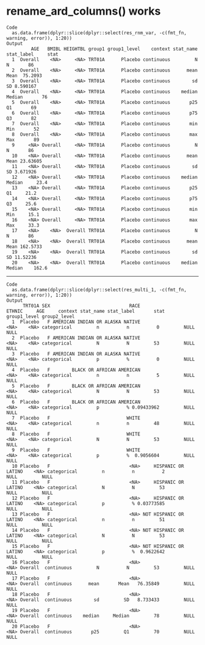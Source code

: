 # rename_ard_columns() works

    Code
      as.data.frame(dplyr::slice(dplyr::select(res_rnm_var, -c(fmt_fn, warning, error)), 1:20))
    Output
             AGE   BMIBL HEIGHTBL group1 group1_level    context stat_name stat_label     stat
      1  Overall    <NA>     <NA> TRT01A      Placebo continuous         N          N       86
      2  Overall    <NA>     <NA> TRT01A      Placebo continuous      mean       Mean  75.2093
      3  Overall    <NA>     <NA> TRT01A      Placebo continuous        sd         SD 8.590167
      4  Overall    <NA>     <NA> TRT01A      Placebo continuous    median     Median       76
      5  Overall    <NA>     <NA> TRT01A      Placebo continuous       p25         Q1       69
      6  Overall    <NA>     <NA> TRT01A      Placebo continuous       p75         Q3       82
      7  Overall    <NA>     <NA> TRT01A      Placebo continuous       min        Min       52
      8  Overall    <NA>     <NA> TRT01A      Placebo continuous       max        Max       89
      9     <NA> Overall     <NA> TRT01A      Placebo continuous         N          N       86
      10    <NA> Overall     <NA> TRT01A      Placebo continuous      mean       Mean 23.63605
      11    <NA> Overall     <NA> TRT01A      Placebo continuous        sd         SD 3.671926
      12    <NA> Overall     <NA> TRT01A      Placebo continuous    median     Median     23.4
      13    <NA> Overall     <NA> TRT01A      Placebo continuous       p25         Q1     21.2
      14    <NA> Overall     <NA> TRT01A      Placebo continuous       p75         Q3     25.6
      15    <NA> Overall     <NA> TRT01A      Placebo continuous       min        Min     15.1
      16    <NA> Overall     <NA> TRT01A      Placebo continuous       max        Max     33.3
      17    <NA>    <NA>  Overall TRT01A      Placebo continuous         N          N       86
      18    <NA>    <NA>  Overall TRT01A      Placebo continuous      mean       Mean 162.5733
      19    <NA>    <NA>  Overall TRT01A      Placebo continuous        sd         SD 11.52236
      20    <NA>    <NA>  Overall TRT01A      Placebo continuous    median     Median    162.6

---

    Code
      as.data.frame(dplyr::slice(dplyr::select(res_multi_1, -c(fmt_fn, warning, error)), 1:20))
    Output
          TRT01A SEX                             RACE                 ETHNIC     AGE     context stat_name stat_label       stat group1_level group2_level
      1  Placebo   F AMERICAN INDIAN OR ALASKA NATIVE                   <NA>    <NA> categorical         n          n          0         NULL         NULL
      2  Placebo   F AMERICAN INDIAN OR ALASKA NATIVE                   <NA>    <NA> categorical         N          N         53         NULL         NULL
      3  Placebo   F AMERICAN INDIAN OR ALASKA NATIVE                   <NA>    <NA> categorical         p          %          0         NULL         NULL
      4  Placebo   F        BLACK OR AFRICAN AMERICAN                   <NA>    <NA> categorical         n          n          5         NULL         NULL
      5  Placebo   F        BLACK OR AFRICAN AMERICAN                   <NA>    <NA> categorical         N          N         53         NULL         NULL
      6  Placebo   F        BLACK OR AFRICAN AMERICAN                   <NA>    <NA> categorical         p          % 0.09433962         NULL         NULL
      7  Placebo   F                            WHITE                   <NA>    <NA> categorical         n          n         48         NULL         NULL
      8  Placebo   F                            WHITE                   <NA>    <NA> categorical         N          N         53         NULL         NULL
      9  Placebo   F                            WHITE                   <NA>    <NA> categorical         p          %  0.9056604         NULL         NULL
      10 Placebo   F                             <NA>     HISPANIC OR LATINO    <NA> categorical         n          n          2         NULL         NULL
      11 Placebo   F                             <NA>     HISPANIC OR LATINO    <NA> categorical         N          N         53         NULL         NULL
      12 Placebo   F                             <NA>     HISPANIC OR LATINO    <NA> categorical         p          % 0.03773585         NULL         NULL
      13 Placebo   F                             <NA> NOT HISPANIC OR LATINO    <NA> categorical         n          n         51         NULL         NULL
      14 Placebo   F                             <NA> NOT HISPANIC OR LATINO    <NA> categorical         N          N         53         NULL         NULL
      15 Placebo   F                             <NA> NOT HISPANIC OR LATINO    <NA> categorical         p          %  0.9622642         NULL         NULL
      16 Placebo   F                             <NA>                   <NA> Overall  continuous         N          N         53         NULL         NULL
      17 Placebo   F                             <NA>                   <NA> Overall  continuous      mean       Mean   76.35849         NULL         NULL
      18 Placebo   F                             <NA>                   <NA> Overall  continuous        sd         SD   8.733433         NULL         NULL
      19 Placebo   F                             <NA>                   <NA> Overall  continuous    median     Median         78         NULL         NULL
      20 Placebo   F                             <NA>                   <NA> Overall  continuous       p25         Q1         70         NULL         NULL

